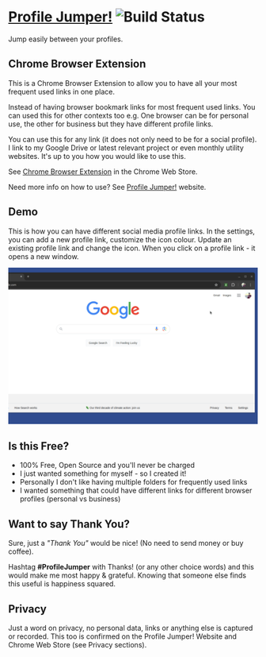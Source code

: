 # [Profile Jumper!](https://profilejumper.com?utm_source=github&utm_medium=product&utm_campaign=github-project-extension) ![Build Status](https://github.com/mrupgradable/profile-jumper/actions/workflows/build-and-test.yml/badge.svg?branch=build-and-tag)
Jump easily between your profiles.

## Chrome Browser Extension
This is a Chrome Browser Extension to allow you to have all your most frequent used links in one place.

Instead of having browser bookmark links for most frequent used links.
You can used this for other contexts too e.g. One browser can be for personal use, the other for business but they have different profile links.

You can use this for any link (it does not only need to be for a social profile). I link to my Google Drive or latest relevant project or even monthly utility websites. It's up to you how you would like to use this. 

See [Chrome Browser Extension](https://chromewebstore.google.com/detail/profile-jumper/fgjjcaimpepmohgbbeaooecldlknlkef) in the Chrome Web Store.

Need more info on how to use?
See [Profile Jumper!](https://profilejumper.com?utm_source=github&utm_medium=product&utm_campaign=github-project-extension) website.

## Demo
This is how you can have different social media profile links. 
In the settings, you can add a new profile link, customize the icon colour. 
Update an existing profile link and change the icon. 
When you click on a profile link - it opens a new window.

![Profile Jumper Demo](artwork/demo/profile-jumper-demo.gif)

## Is this Free?
* 100% Free, Open Source and you'll never be charged
* I just wanted something for myself - so I created it!
* Personally I don't like having multiple folders for frequently used links
* I wanted something that could have different links for different browser profiles (personal vs business)

## Want to say Thank You?
Sure, just a _"Thank You"_ would be nice! (No need to send money or buy coffee).

Hashtag **#ProfileJumper** with Thanks! (or any other choice words) and this would make me most happy & grateful. Knowing that someone else finds this useful is happiness squared. 

## Privacy
Just a word on privacy, no personal data, links or anything else is captured or recorded.
This too is confirmed on the Profile Jumper! Website and Chrome Web Store (see Privacy sections).
